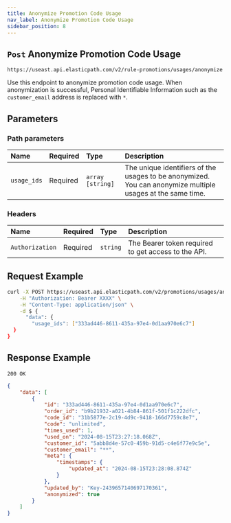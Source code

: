 ```yaml
---
title: Anonymize Promotion Code Usage
nav_label: Anonymize Promotion Code Usage
sidebar_position: 8
---
```


## `Post` Anonymize Promotion Code Usage

```http
https://useast.api.elasticpath.com/v2/rule-promotions/usages/anonymize

```

Use this endpoint to anonymize promotion code usage. When anonymization is successful, Personal Identifiable Information such as the `customer_email` address is replaced with `*`.

## Parameters

### Path parameters

| Name | Required | Type     | Description                      |
|:-----|:---------|:---------|:---------------------------------|
| `usage_ids` | Required | `array [string]` | The unique identifiers of the usages to be anonymized. You can anonymize multiple usages at the same time. |

### Headers

| Name            | Required | Type     | Description                          |
|:----------------|:---------|:---------|:-------------------------------------|
| `Authorization` | Required | `string` | The Bearer token required to get access to the API. |

## Request Example

```bash
curl -X POST https://useast.api.elasticpath.com/v2/promotions/usages/anonymize \
    -H "Authorization: Bearer XXXX" \
    -H "Content-Type: application/json" \
    -d $ {
      "data": {
        "usage_ids": ["333ad446-8611-435a-97e4-0d1aa970e6c7"]
  }
}
```

## Response Example

`200 OK`

```json
{
    "data": [
        {
            "id": "333ad446-8611-435a-97e4-0d1aa970e6c7",
            "order_id": "b9b21932-a021-4b84-861f-501f1c222dfc",
            "code_id": "31b5877e-2c19-4d9c-9418-166d7759c8e7",
            "code": "unlimited",
            "times_used": 1,
            "used_on": "2024-08-15T23:27:18.068Z",
            "customer_id": "5abb8d4e-57c0-459b-91d5-c4e6f77e9c5e",
            "customer_email": "**",
            "meta": {
                "timestamps": {
                    "updated_at": "2024-08-15T23:28:08.874Z"
                }
            },
            "updated_by": "Key-2439657140697170361",
            "anonymized": true
        }
    ]
}
```